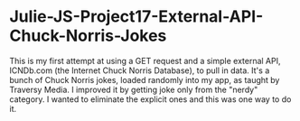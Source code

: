 # Julie-JS-Project17-External-API-Chuck-Norris-Jokes

This is my first attempt at using a GET request and a simple external API, ICNDb.com (the Internet Chuck Norris Database), to pull in data.  It's a bunch of Chuck Norris jokes, loaded randomly into my app, as taught by Traversy Media.  I improved it by getting joke only from the "nerdy" category. I wanted to eliminate the explicit ones and this was one way to do it.
